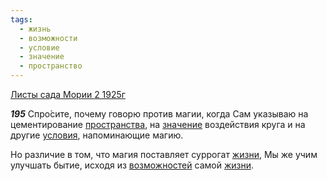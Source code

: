 ```yaml
---
tags:
  - жизнь
  - возможности
  - условие
  - значение
  - пространство
---
```


[Листы сада Мории 2 1925г](/agni/1925)

___195___
Спро́сите, почему говорю против магии, когда Сам указываю на цементирование [пространства](/tag/#пространство), на [значение](/tag/#значение) воздействия круга и на другие [условия](/tag/#условие), напоминающие магию.   

Но различие в том, что магия поставляет суррогат [жизни](/tag/#жизнь), Мы же учим улучшать бытие, исходя из [возможностей](/tag/#возможности) самой [жизни](/tag/#жизнь).   

